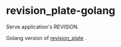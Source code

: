 # revision_plate-golang
Serve application's REVISION.

Golang version of [revision_plate](https://github.com/sorah/revision_plate) .
